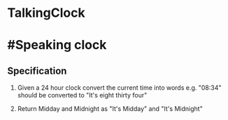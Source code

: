 # TalkingClock
#Speaking clock
==============

Specification
-------------
1. Given a 24 hour clock convert the current time into words
e.g. "08:34" should be converted to "It's eight thirty four"

2. Return Midday and Midnight as "It's Midday" and "It's Midnight"
